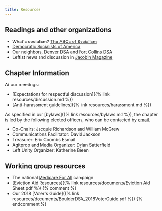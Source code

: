 ```yaml
---
title: Resources
---
```


## Readings and other organizations

* What's socialism? [The ABCs of Socialism](https://s3.jacobinmag.com/issues/jacobin-abcs.pdf)
* [Democratic Socialists of America](http://www.dsausa.org)
* Our neighbors, [Denver DSA](https://www.denverdsa.org) and [Fort Collins DSA](https://dsafc.org)
* Leftist news and discussion in [Jacobin Magazine](https://www.jacobinmag.com/)

## Chapter Information

At our meetings:

* [Expectations for respectful discussion]({% link resources/discussion.md %})
* [Anti-harassment guidelines]({% link resources/harassment.md %})

As specified in our [bylaws]({% link resources/bylaws.md %}), the chapter is led by the following elected officers, who can be contacted by [email][email-officers].

* Co-Chairs: Jacquie Richardson and William McGrew
* Communications Facilitator: David Jackson
* Treasurer: Eric Coombs Esmail
* Agitprop and Media Organizer: Dylan Satterfield
* Left Unity Organizer: Katherine Breen

## Working group resources

* The national [Medicare For All](https://medicareforall.dsausa.org) campaign
* [Eviction Aid Resources]({% link resources/documents/Eviction Aid Sheet.pdf %})
{% comment %}
* Our 2018 [Voter's Guide]({% link resources/documents/BoulderDSA_2018VoterGuide.pdf %})
{% endcomment %}

[email-officers]: mailto:boulderdsa@gmail.com

